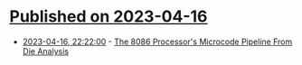 # [Published on 2023-04-16](index.md)

* [2023-04-16, 22:22:00](https://soylentnews.org/article.pl?sid=23/04/15/1843225&from=rss) - [The 8086 Processor's Microcode Pipeline From Die Analysis](https://soylentnews.org/article.pl?sid=23/04/15/1843225&from=rss)
